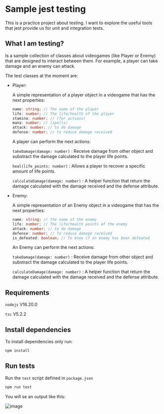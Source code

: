 # Sample jest testing

This is a practice project about testing. I want to explore the useful tools that jest provide us for unit and integration tests.

## What I am testing?

Is a sample collection of classes about videogames (like Player or Enemy) that are designed to interact between them. For example, a player can take damage and an enemy can attack.

The test classes at the moment are:

* Player:
    
    A simple representation of a player object in a videogame that has the next properties:
    ```ts
    name: string; // The name of the player
    life: number; // The life/health of the player
    stamina: number; // (for actions)
    mana: number; // (spells)
    attack: number; // to do damage
    defense: number; // to reduce damage received
    ```

    A player can perform the next actions:

    `takeDamage(damage: number)` : Receive damage from other object and substract the damage calculated to the player life points.

    `heal(life_points: number)` : Allows a player to recover a specific amount of life points.

    `calculateDamage(damage: number)` : A helper function that return the damage calculated with the damage received and the defense attribute.
* Enemy:
    
    A simple representation of an Enemy object in a videogame that has the next properties:
    ```ts
    name: string; // the name of the enemy
    life: number; // The life/health points of the enemy
    attack: number; // to do damage
    defense: number; // To reduce damage received
    is_defeated: boolean; // To know if an enemy has been defeated
    ```

    An Enemy can perform the next actions:

    `takeDamage(damage: number)` : Receive damage from other object and substract the damage calculated to the player life points.

    `calculateDamage(damage: number)` : A helper function that return the damage calculated with the damage received and the defense attribute.

## Requirements
`nodejs` V16.20.0

`tsc` V5.2.2

## Install dependencies

To install dependencies only run:

```bash
npm install
```

## Run tests

Run the `test` script defined in `package.json`

```bash
npm run test
```

You will se an output like this:

![image](https://github.com/francisco-magana/sample-jest-tests/assets/64680073/7b8e5704-6a3f-47d5-b0fb-73701f563ee7)
